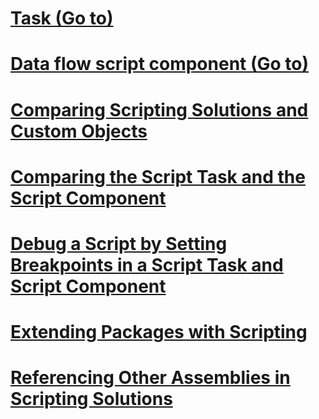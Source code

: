 # [Task (Go to)](../../integration-services/extending-packages-scripting/task/index.md?toc=%2fsql%2fintegration-services%2fextending-packages-scripting%2ftask%2ftoc.json)
# [Data flow script component (Go to)](../../integration-services/extending-packages-scripting/data-flow-script-component/index.md?toc=%2fsql%2fintegration-services%2fextending-packages-scripting%2fdata-flow-script-component%2ftoc.json)
# [Comparing Scripting Solutions and Custom Objects](comparing-scripting-solutions-and-custom-objects.md)
# [Comparing the Script Task and the Script Component](comparing-the-script-task-and-the-script-component.md)
# [Debug a Script by Setting Breakpoints in a Script Task and Script Component](debug-a-script-by-setting-breakpoints-in-a-script-task-and-script-component.md)
# [Extending Packages with Scripting](extending-packages-with-scripting.md)
# [Referencing Other Assemblies in Scripting Solutions](referencing-other-assemblies-in-scripting-solutions.md)
